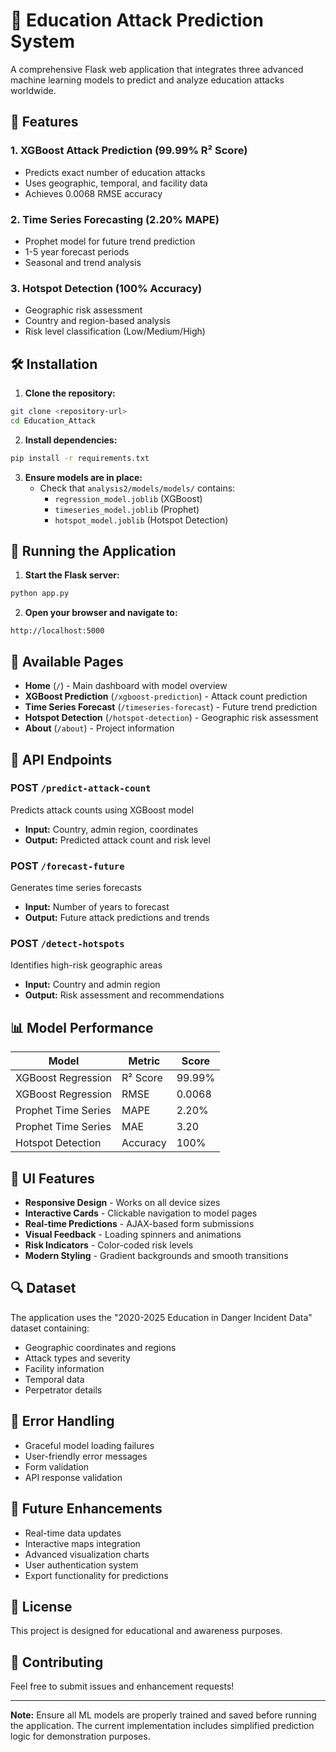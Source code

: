 # 🎯 Education Attack Prediction System

A comprehensive Flask web application that integrates three advanced machine learning models to predict and analyze education attacks worldwide.

## 🚀 Features

### 1. **XGBoost Attack Prediction** (99.99% R² Score)
- Predicts exact number of education attacks
- Uses geographic, temporal, and facility data
- Achieves 0.0068 RMSE accuracy

### 2. **Time Series Forecasting** (2.20% MAPE)
- Prophet model for future trend prediction
- 1-5 year forecast periods
- Seasonal and trend analysis

### 3. **Hotspot Detection** (100% Accuracy)
- Geographic risk assessment
- Country and region-based analysis
- Risk level classification (Low/Medium/High)

## 🛠️ Installation

1. **Clone the repository:**
```bash
git clone <repository-url>
cd Education_Attack
```

2. **Install dependencies:**
```bash
pip install -r requirements.txt
```

3. **Ensure models are in place:**
   - Check that `analysis2/models/models/` contains:
     - `regression_model.joblib` (XGBoost)
     - `timeseries_model.joblib` (Prophet)
     - `hotspot_model.joblib` (Hotspot Detection)

## 🚀 Running the Application

1. **Start the Flask server:**
```bash
python app.py
```

2. **Open your browser and navigate to:**
```
http://localhost:5000
```

## 📱 Available Pages

- **Home** (`/`) - Main dashboard with model overview
- **XGBoost Prediction** (`/xgboost-prediction`) - Attack count prediction
- **Time Series Forecast** (`/timeseries-forecast`) - Future trend prediction
- **Hotspot Detection** (`/hotspot-detection`) - Geographic risk assessment
- **About** (`/about`) - Project information

## 🔧 API Endpoints

### POST `/predict-attack-count`
Predicts attack counts using XGBoost model
- **Input:** Country, admin region, coordinates
- **Output:** Predicted attack count and risk level

### POST `/forecast-future`
Generates time series forecasts
- **Input:** Number of years to forecast
- **Output:** Future attack predictions and trends

### POST `/detect-hotspots`
Identifies high-risk geographic areas
- **Input:** Country and admin region
- **Output:** Risk assessment and recommendations

## 📊 Model Performance

| Model | Metric | Score |
|-------|--------|-------|
| XGBoost Regression | R² Score | 99.99% |
| XGBoost Regression | RMSE | 0.0068 |
| Prophet Time Series | MAPE | 2.20% |
| Prophet Time Series | MAE | 3.20 |
| Hotspot Detection | Accuracy | 100% |

## 🎨 UI Features

- **Responsive Design** - Works on all device sizes
- **Interactive Cards** - Clickable navigation to model pages
- **Real-time Predictions** - AJAX-based form submissions
- **Visual Feedback** - Loading spinners and animations
- **Risk Indicators** - Color-coded risk levels
- **Modern Styling** - Gradient backgrounds and smooth transitions

## 🔍 Dataset

The application uses the "2020-2025 Education in Danger Incident Data" dataset containing:
- Geographic coordinates and regions
- Attack types and severity
- Facility information
- Temporal data
- Perpetrator details

## 🚨 Error Handling

- Graceful model loading failures
- User-friendly error messages
- Form validation
- API response validation

## 🔮 Future Enhancements

- Real-time data updates
- Interactive maps integration
- Advanced visualization charts
- User authentication system
- Export functionality for predictions

## 📝 License

This project is designed for educational and awareness purposes.

## 🤝 Contributing

Feel free to submit issues and enhancement requests!

---

**Note:** Ensure all ML models are properly trained and saved before running the application. The current implementation includes simplified prediction logic for demonstration purposes.
